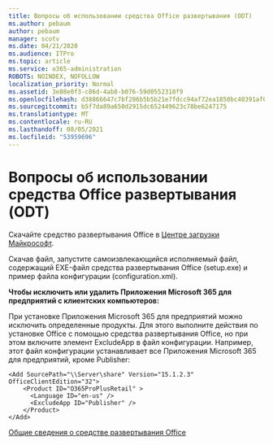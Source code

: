```yaml
---
title: Вопросы об использовании средства Office развертывания (ODT)
ms.author: pebaum
author: pebaum
manager: scotv
ms.date: 04/21/2020
ms.audience: ITPro
ms.topic: article
ms.service: o365-administration
ROBOTS: NOINDEX, NOFOLLOW
localization_priority: Normal
ms.assetid: 3e88e0f3-c86d-4ab8-b076-59d0552318f9
ms.openlocfilehash: d38866647c7bf286b5b5b21e7fdcc94af72ea1850bc40391af077aa230b8b4fd
ms.sourcegitcommit: b5f7da89a650d2915dc652449623c78be6247175
ms.translationtype: MT
ms.contentlocale: ru-RU
ms.lasthandoff: 08/05/2021
ms.locfileid: "53959696"
---
```

# <a name="questions-about-how-to-use-the-office-deployment-tool-odt"></a>Вопросы об использовании средства Office развертывания (ODT)

Скачайте средство развертывания Office в [ Центре загрузки Майкрософт](https://go.microsoft.com/fwlink/p/?LinkID=626065).
  
Скачав файл, запустите самоизвлекающийся исполняемый файл, содержащий EXE-файл средства развертывания Office (setup.exe) и пример файла конфигурации (configuration.xml).
  
 **Чтобы исключить или удалить Приложения Microsoft 365 для предприятий с клиентских компьютеров:**
  
При установке Приложения Microsoft 365 для предприятий можно исключить определенные продукты. Для этого выполните действия по установке Office с помощью средства развертывания Office, но при этом включите элемент ExcludeApp в файл конфигурации. Например, этот файл конфигурации устанавливает все Приложения Microsoft 365 для предприятий, кроме Publisher:
  
```
<Add SourcePath="\\Server\share" Version="15.1.2.3" OfficeClientEdition="32">
    <Product ID="O365ProPlusRetail" >
      <Language ID="en-us" />
      <ExcludeApp ID="Publisher" />
    </Product>
</Add>
```

[Общие сведения о средстве развертывания Office](https://docs.microsoft.com/deployoffice/overview-office-deployment-tool)
  

